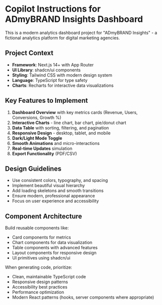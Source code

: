 # Copilot Instructions for ADmyBRAND Insights Dashboard

<!-- Use this file to provide workspace-specific custom instructions to Copilot. For more details, visit https://code.visualstudio.com/docs/copilot/copilot-customization#_use-a-githubcopilotinstructionsmd-file -->

This is a modern analytics dashboard project for "ADmyBRAND Insights" - a fictional analytics platform for digital marketing agencies.

## Project Context
- **Framework**: Next.js 14+ with App Router
- **UI Library**: shadcn/ui components
- **Styling**: Tailwind CSS with modern design system
- **Language**: TypeScript for type safety
- **Charts**: Recharts for interactive data visualizations

## Key Features to Implement
1. **Dashboard Overview** with key metrics cards (Revenue, Users, Conversions, Growth %)
2. **Interactive Charts** - line chart, bar chart, pie/donut chart
3. **Data Table** with sorting, filtering, and pagination
4. **Responsive Design** - desktop, tablet, and mobile
5. **Dark/Light Mode Toggle**
6. **Smooth Animations** and micro-interactions
7. **Real-time Updates** simulation
8. **Export Functionality** (PDF/CSV)

## Design Guidelines
- Use consistent colors, typography, and spacing
- Implement beautiful visual hierarchy
- Add loading skeletons and smooth transitions
- Ensure modern, professional appearance
- Focus on user experience and accessibility

## Component Architecture
Build reusable components like:
- Card components for metrics
- Chart components for data visualization
- Table components with advanced features
- Layout components for responsive design
- UI primitives using shadcn/ui

When generating code, prioritize:
- Clean, maintainable TypeScript code
- Responsive design patterns
- Accessibility best practices
- Performance optimization
- Modern React patterns (hooks, server components where appropriate)
